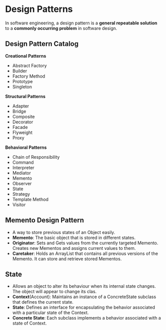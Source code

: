 # Design Patterns

In software engineering, a design pattern is a **general repeatable solution** to a **commonly occurring problem** in software design.


## Design Pattern Catalog

**Creational Patterns**
- Abstract Factory
- Builder
- Factory Method
- Prototype
- Singleton

**Structural Patterns**
- Adapter
- Bridge
- Composite
- Decorator
- Facade
- Flyweight
- Proxy

**Behavioral Patterns**
- Chain of Responsibility
- Command
- Interpreter
- Mediator
- Memento
- Observer
- State
- Strategy
- Template Method
- Visitor


## Memento Design Pattern

* A way to store previous states of an Object easily.
* **Memento**: The basic object that is stored in different states.
* **Originator**: Sets and Gets values from the currently targeted Memento. Creates new Mementos and assigns current values to them.
* **Caretaker**: Holds an ArrayList that contains all previous versions of the Memento. It can store and retrieve stored Mementos.

## State

* Allows an object to alter its behaviour when its internal state changes. The object will appear to change its clas.
* **Context**(Account): Maintains an instance of a ConcreteState subclass that defines the current state.
* **State**: Defines an interface for encapsulating the behavior associated with a particular state of the Context.
* **Concrete State**: Each subclass implements a behavior associated with a state of Context.